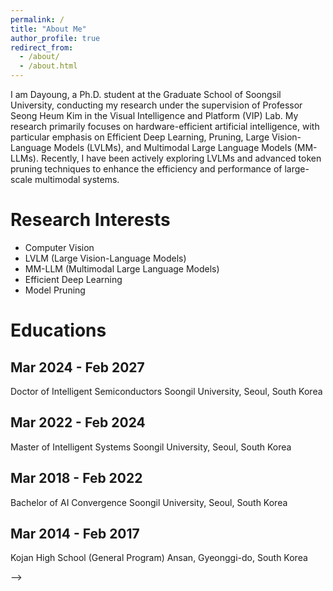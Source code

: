 ```yaml
---
permalink: /
title: "About Me"
author_profile: true
redirect_from: 
  - /about/
  - /about.html
---
```


I am Dayoung, a Ph.D. student at the Graduate School of Soongsil University, conducting my research under the supervision of Professor Seong Heum Kim in the Visual Intelligence and Platform (VIP) Lab. My research primarily focuses on hardware-efficient artificial intelligence, with particular emphasis on Efficient Deep Learning, Pruning, Large Vision-Language Models (LVLMs), and Multimodal Large Language Models (MM-LLMs). 
Recently, I have been actively exploring LVLMs and advanced token pruning techniques to enhance the efficiency and performance of large-scale multimodal systems.


Research Interests
======
- Computer Vision
- LVLM (Large Vision-Language Models)
- MM-LLM (Multimodal Large Language Models)
- Efficient Deep Learning
- Model Pruning


Educations
======
Mar 2024 - Feb 2027
------
Doctor of Intelligent Semiconductors
Soongil University, Seoul, South Korea

Mar 2022 - Feb 2024
------
Master of Intelligent Systems
Soongil University, Seoul, South Korea

Mar 2018 - Feb 2022
------
Bachelor of AI Convergence
Soongil University, Seoul, South Korea

Mar 2014 - Feb 2017
------
Kojan High School (General Program)
Ansan, Gyeonggi-do, South Korea

<!-- Create content & metadata
------
For site content, there is one Markdown file for each type of content, which are stored in directories like _publications, _talks, _posts, _teaching, or _pages. For example, each talk is a Markdown file in the [_talks directory](https://github.com/academicpages/academicpages.github.io/tree/master/_talks). At the top of each Markdown file is structured data in YAML about the talk, which the theme will parse to do lots of cool stuff. The same structured data about a talk is used to generate the list of talks on the [Talks page](https://academicpages.github.io/talks), each [individual page](https://academicpages.github.io/talks/2012-03-01-talk-1) for specific talks, the talks section for the [CV page](https://academicpages.github.io/cv), and the [map of places you've given a talk](https://academicpages.github.io/talkmap.html) (if you run this [python file](https://github.com/academicpages/academicpages.github.io/blob/master/talkmap.py) or [Jupyter notebook](https://github.com/academicpages/academicpages.github.io/blob/master/talkmap.ipynb), which creates the HTML for the map based on the contents of the _talks directory).

**Markdown generator**

The repository includes [a set of Jupyter notebooks](https://github.com/academicpages/academicpages.github.io/tree/master/markdown_generator
) that converts a CSV containing structured data about talks or presentations into individual Markdown files that will be properly formatted for the Academic Pages template. The sample CSVs in that directory are the ones I used to create my own personal website at stuartgeiger.com. My usual workflow is that I keep a spreadsheet of my publications and talks, then run the code in these notebooks to generate the Markdown files, then commit and push them to the GitHub repository.

How to edit your site's GitHub repository
------
Many people use a git client to create files on their local computer and then push them to GitHub's servers. If you are not familiar with git, you can directly edit these configuration and Markdown files directly in the github.com interface. Navigate to a file (like [this one](https://github.com/academicpages/academicpages.github.io/blob/master/_talks/2012-03-01-talk-1.md) and click the pencil icon in the top right of the content preview (to the right of the "Raw | Blame | History" buttons). You can delete a file by clicking the trashcan icon to the right of the pencil icon. You can also create new files or upload files by navigating to a directory and clicking the "Create new file" or "Upload files" buttons. 

Example: editing a Markdown file for a talk
![Editing a Markdown file for a talk](/images/editing-talk.png)

For more info
------
More info about configuring Academic Pages can be found in [the guide](https://academicpages.github.io/markdown/), the [growing wiki](https://github.com/academicpages/academicpages.github.io/wiki), and you can always [ask a question on GitHub](https://github.com/academicpages/academicpages.github.io/discussions). The [guides for the Minimal Mistakes theme](https://mmistakes.github.io/minimal-mistakes/docs/configuration/) (which this theme was forked from) might also be helpful. --> -->

